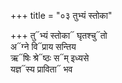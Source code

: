 +++
title = "०३ तुभ्यं स्तोका"

+++
तु᳓भ्यं स्तोका᳓ घृतश्चु᳓तो  
अ᳓ग्ने वि᳓प्राय सन्तिय  
ऋ᳓षिः श्रे᳓ष्ठः स᳓म् इध्यसे  
यज्ञ᳓स्य प्राविता᳓ भव